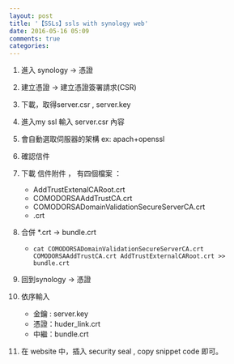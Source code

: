 ```yaml
---
layout: post
title: '【SSLs】ssls with synology web'
date: 2016-05-16 05:09
comments: true
categories: 
---
```

1. 進入 synology -> 憑證

2. 建立憑證 -> 建立憑證簽署請求(CSR)

3. 下載，取得server.csr , server.key

4. 進入my ssl 輸入 server.csr 內容

5. 會自動選取伺服器的架構 ex: apach+openssl

6. 確認信件

7. 下載 信件附件 ， 有四個檔案 ： 
	- AddTrustExtenalCARoot.crt
	- COMODORSAAddTrustCA.crt
	- COMODORSADomainValidationSecureServerCA.crt
	- <your domain name>.crt

8. 合併 *.crt -> bundle.crt
	- `cat COMODORSADomainValidationSecureServerCA.crt COMODORSAAddTrustCA.crt AddTrustExternalCARoot.crt >> bundle.crt`
  
9. 回到synology -> 憑證 

10. 依序輸入
	- 金鑰 : server.key
	- 憑證：huder_link.crt
	- 中繼：bundle.crt

11. 在 website 中，插入 security seal , copy snippet code 即可。